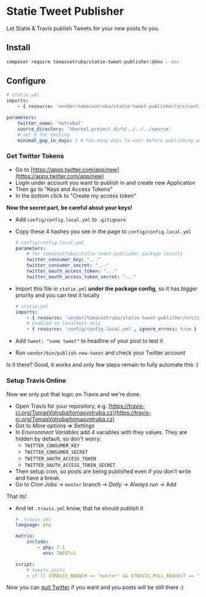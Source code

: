 # Statie Tweet Publisher

Let Statie & Travis publish Tweets for your new posts fo you.

## Install

```bash
composer require tomasvotruba/statie-tweet-publisher:@dev --dev
```

## Configure

```yaml
# statie.yml
imports:
    - { resource: 'vendor/tomasvotruba/statie-tweet-publisher/src/config/config.yml' }

parameters:
    twitter_name: 'VotrubaT'
    source_directory: '%kernel.project_dir%/../../../source'
    # set 0 for testing
    minimal_gap_in_days: 1 # how many days to wait before publishing another Tweet
```

### Get Twitter Tokens

- Go to [https://apps.twitter.com/app/new](https://apps.twitter.com/app/new)
- Login under account you want to publish in and create new Application
- Then go to "Keys and Access Tokens"
- In the bottom click to "Create my access token"

**Now the secret part, be careful about your keys!**

- Add `config/config.local.yml` to `.gitignore`
- Copy these 4 hashes you see in the page to `config/config.local.yml`

    ```yaml
    # config/config.local.yml
    parameters:
        # for tomasvotruba/statie-tweet-publisher package locally
        twitter_consumer_key: "..."
        twitter_consumer_secret: "..."
        twitter_oauth_access_token: "..."
        twitter_oauth_access_token_secret: "..."
    ```

- Import this file in `statie.yml` **under the package config**, so it has bigger priority and you can test it locally

    ```yaml
    # statie.yml
    imports:
        - { resource: 'vendor/tomasvotruba/statie-tweet-publisher/src/config/config.yml' }
        # enabled on localhost only
        - { resource: 'config/config.local.yml', ignore_errors: true }
    ```

- Add `tweet: "some tweet"` to headline of your post to test it
- Run `vendor/bin/publish-new-tweet` and check your Twitter account

Is it there? Good, it works and only few steps remain to fully automate this :)

### Setup Travis Online

Now we only put that logic on Travis and we're done.

- Open Travis for your repository, e.g. [https://travis-ci.org/TomasVotruba/tomasvotruba.cz](https://travis-ci.org/TomasVotruba/tomasvotruba.cz)
- Got to *More options* => *Settings*
- In *Environment Variables* add 4 variables with they values. They are hidden by default, so don't worry:
    - `TWITTER_CONSUMER_KEY`
    - `TWITTER_CONSUMER_SECRET`
    - `TWITTER_OAUTH_ACCESS_TOKEN`
    - `TWITTER_OAUTH_ACCESS_TOKEN_SECRET`
- Then setup cron, so posts are being published even if you don't write and have a break. 
- Go to *Cron Jobs* → `master` branch → *Daily* → *Always run* -> Add

That its!

- And let `.travis.yml` know, that he should publish it

    ```yaml
    # .travis.yml
    language: php

    matrix:
        include:
            - php: 7.1
              env: TWEET=1

    script:
        # tweets posts
        - if [[ $TRAVIS_BRANCH == "master" && $TRAVIS_PULL_REQUEST == "false" && $TWEET != "" ]]; then vendor/bin/publish-new-tweet; fi
    ```

Now you can [quit Twitter](https://www.tomasvotruba.cz/blog/2017/01/20/4-emotional-reasons-why-I-quit-my-twitter/) if you want and you posts will be still there :)
